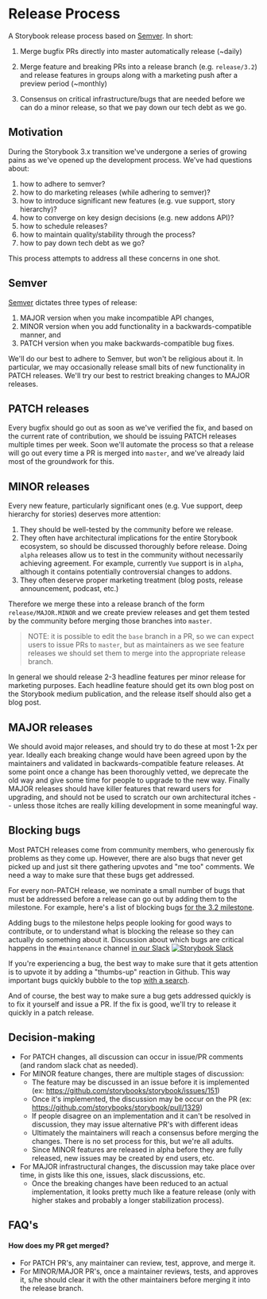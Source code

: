 # Release Process

A Storybook release process based on [Semver](http://semver.org/). In short:

1.  Merge bugfix PRs directly into master automatically release (~daily)

2.  Merge feature and breaking PRs into a release branch (e.g. `release/3.2`) and release features in groups along with a marketing push after a preview period (~monthly)

3.  Consensus on critical infrastructure/bugs that are needed before we can do a minor release, so that we pay down our tech debt as we go.

## Motivation

During the Storybook 3.x transition we've undergone a series of growing pains as
we've opened up the development process. We've had questions about:

1.  how to adhere to semver?
2.  how to do marketing releases (while adhering to semver)?
3.  how to introduce significant new features (e.g. vue support, story hierarchy)?
4.  how to converge on key design decisions (e.g. new addons API)?
5.  how to schedule releases?
6.  how to maintain quality/stability through the process?
7.  how to pay down tech debt as we go?

This process attempts to address all these concerns in one shot.

## Semver

[Semver](http://semver.org/) dictates three types of release:

1.  MAJOR version when you make incompatible API changes,
2.  MINOR version when you add functionality in a backwards-compatible manner, and
3.  PATCH version when you make backwards-compatible bug fixes.

We'll do our best to adhere to Semver, but won't be religious about it. In
particular, we may occasionally release small bits of new functionality in PATCH
releases. We'll try our best to restrict breaking changes to MAJOR releases.

## PATCH releases

Every bugfix should go out as soon as we've verified the fix, and based on the
current rate of contribution, we should be issuing PATCH releases multiple times per week.
Soon we'll automate the process so that a release will go out every time a PR is
merged into `master`, and we've already laid most of the groundwork for this.

## MINOR releases

Every new feature, particularly significant ones (e.g. Vue support, deep
hierarchy for stories) deserves more attention:

1.  They should be well-tested by the community before we release.
2.  They often have architectural implications for the entire Storybook ecosystem, so should be discussed thoroughly before release. Doing `alpha` releases allow us to test in the community without necessarily achieving agreement. For example, currently `Vue` support is in `alpha`, although it contains potentially controversial changes to addons.
3.  They often deserve proper marketing treatment (blog posts, release announcement, podcast, etc.)

Therefore we merge these into a release branch of the form `release/MAJOR.MINOR`
and we create preview releases and get them tested by the community before
merging those branches into `master`.

> NOTE: it is possible to edit the `base` branch in a PR, so we can expect users to issue PRs to `master`, but as maintainers as we see feature releases we should set them to merge into the appropriate release branch.

In general we should release 2-3 headline features per minor release for
marketing purposes. Each headline feature should get its own blog post on the
Storybook medium publication, and the release itself should also get a blog
post.

## MAJOR releases

We should avoid major releases, and should try to do these at most 1-2x per
year. Ideally each breaking change would have been agreed upon by the
maintainers and validated in backwards-compatible feature releases. At some
point once a change has been thoroughly vetted, we deprecate the old way and
give some time for people to upgrade to the new way. Finally MAJOR releases
should have killer features that reward users for upgrading, and should not be
used to scratch our own architectural itches -- unless those itches are really
killing development in some meaningful way.

## Blocking bugs

Most PATCH releases come from community members, who generously fix problems as
they come up. However, there are also bugs that never get picked up and just sit
there gathering upvotes and "me too" comments. We need a way to make sure that
these bugs get addressed.

For every non-PATCH release, we nominate a small number of bugs that must be
addressed before a release can go out by adding them to the milestone. For example, here's a list of blocking bugs [for the 3.2 milestone](https://github.com/storybooks/storybook/milestone/3).

Adding bugs to the milestone helps people looking for good ways to contribute,
or to understand what is blocking the release so they can actually do something
about it. Discussion about which bugs are critical happens in the `#maintenance`
channel [in our Slack](https://now-examples-slackin-rrirkqohko.now.sh/) [![Storybook Slack](https://now-examples-slackin-rrirkqohko.now.sh/badge.svg)](https://now-examples-slackin-rrirkqohko.now.sh/)


If you're experiencing a bug, the best way to make sure that it gets attention
is to upvote it by adding a "thumbs-up" reaction in Github. This way important
bugs quickly bubble to the top [with a
search](https://github.com/storybooks/storybook/issues?utf8=%E2%9C%93&q=is%3Aissue%20is%3Aopen%20sort%3Areactions-%2B1-desc%20label%3Abug).

And of course, the best way to make sure a bug gets addressed quickly is to fix
it yourself and issue a PR. If the fix is good, we'll try to release it quickly
in a patch release.

## Decision-making

-   For PATCH changes, all discussion can occur in issue/PR comments (and random slack chat as needed).
-   For MINOR feature changes, there are multiple stages of discussion:
    -   The feature may be discussed in an issue before it is implemented (ex: <https://github.com/storybooks/storybook/issues/151>)
    -   Once it's implemented, the discussion may be occur on the PR (ex: <https://github.com/storybooks/storybook/pull/1329>)
    -   If people disagree on an implementation and it can't be resolved in discussion, they may issue alternative PR's with different ideas
    -   Ultimately the maintainers will reach a consensus before merging the changes. There is no set process for this, but we're all adults.
    -   Since MINOR features are released in alpha before they are fully released, new issues may be created by end users, etc.
-   For MAJOR infrastructural changes, the discussion may take place over time, in gists like this one, issues, slack discussions, etc.
    -   Once the breaking changes have been reduced to an actual implementation, it looks pretty much like a feature release (only with higher stakes and probably a longer stabilization process).

## FAQ's

#### How does my PR get merged?

-   For PATCH PR's, any maintainer can review, test, approve, and merge it.
-   For MINOR/MAJOR PR's, once a maintainer reviews, tests, and approves it, s/he should clear it with the other maintainers before merging it into the release branch.

